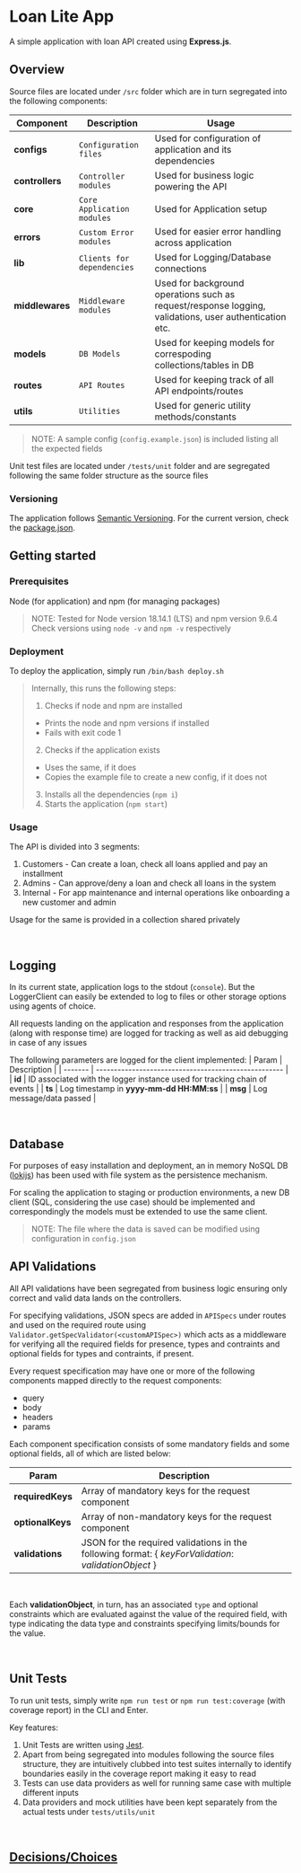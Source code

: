 # Loan Lite App

A simple application with loan API created using **Express.js**.  

## Overview

Source files are located under `/src` folder which are in turn segregated into the following components:

| Component     |     Description     |                           Usage                            |
|---------------|---------------------|------------------------------------------------------------|
| **configs** | `Configuration files` | Used for configuration of application and its dependencies |
| **controllers** | `Controller modules` | Used for business logic powering the API |
| **core** | `Core Application modules` | Used for Application setup |
| **errors** | `Custom Error modules` | Used for easier error handling across application |
| **lib** | `Clients for dependencies` | Used for Logging/Database connections |
| **middlewares** | `Middleware modules` | Used for background operations such as request/response logging, validations, user authentication etc. |
| **models** | `DB Models` | Used for keeping models for correspoding collections/tables in DB |
| **routes** | `API Routes` | Used for keeping track of all API endpoints/routes |
| **utils** | `Utilities` | Used for generic utility methods/constants |

> NOTE: A sample config (`config.example.json`) is included listing all the expected fields

Unit test files are located under `/tests/unit` folder and are segregated following the same folder structure as the source files

### Versioning

The application follows [Semantic Versioning](http://semver.org/). For the current version, check the [package.json](./package.json).

## Getting started

### Prerequisites

Node (for application) and npm (for managing packages)
> NOTE: Tested for Node version 18.14.1 (LTS) and npm version 9.6.4
> Check versions using `node -v` and `npm -v` respectively

### Deployment

To deploy the application, simply run `/bin/bash deploy.sh`

> Internally, this runs the following steps:
> 1. Checks if node and npm are installed
>   - Prints the node and npm versions if installed
>   - Fails with exit code 1
> 2. Checks if the application exists
>   - Uses the same, if it does
>   - Copies the example file to create a new config, if it does not
> 3. Installs all the dependencies (`npm i`)
> 4. Starts the application (`npm start`)

### Usage

The API is divided into 3 segments:
1. Customers - Can create a loan, check all loans applied and pay an installment
2. Admins - Can approve/deny a loan and check all loans in the system
3. Internal - For app maintenance and internal operations like onboarding a new customer and admin
 
Usage for the same is provided in a collection shared privately

<br>

## Logging

In its current state, application logs to the stdout (`console`). But the LoggerClient can easily be extended to log to files or other storage options using agents of choice.

All requests landing on the application and responses from the application (along with response time) are logged for tracking as well as aid debugging in case of any issues

The following parameters are logged for the client implemented:
| Param   | Description                                          |
| ------- | ---------------------------------------------------- |
| **id**  | ID associated with the logger instance used for tracking chain of events |
| **ts**  | Log timestamp in **yyyy-mm-dd HH:MM:ss** |
| **msg** | Log message/data passed |

<br>

## Database

For purposes of easy installation and deployment, an in memory NoSQL DB ([lokijs](https://techfort.github.io/LokiJS/)) has been used with file system as the persistence mechanism.

For scaling the application to staging or production environments, a new DB client (SQL, considering the use case) should be implemented and correspondingly the models must be extended to use the same client.

> NOTE: The file where the data is saved can be modified using configuration in `config.json`

## API Validations

All API validations have been segregated from business logic ensuring only correct and valid data lands on the controllers.

For specifying validations, JSON specs are added in `APISpecs` under routes and used on the required route using `Validator.getSpecValidator(<customAPISpec>)` which acts as a middleware for verifying all the required fields for presence, types and contraints and optional fields for types and contraints, if present.

Every request specification may have one or more of the following components mapped directly to the request components:

- query
- body
- headers
- params

Each component specification consists of some mandatory fields and some optional fields, all of which are listed below:

| Param            |      Description  |
| ---------------- | ------------------|
| **requiredKeys** | Array of mandatory keys for the request component |
| **optionalKeys** | Array of non-mandatory keys for the request component |
| **validations**  | JSON for the required validations in the following format: { *keyForValidation*: *validationObject* } |

<br>

Each **validationObject**, in turn, has an associated `type` and optional constraints which are evaluated against the value of the required field, with type indicating the data type and constraints specifying limits/bounds for the value.

<br>

## Unit Tests

To run unit tests, simply write `npm run test` or `npm run test:coverage` (with coverage report) in the CLI and Enter.

Key features:
1. Unit Tests are written using [Jest](https://jestjs.io/).
2. Apart from being segregated into modules following the source files structure, they are intuitively clubbed into test suites internally to identify boundaries easily in the coverage report making it easy to read
3. Tests can use data providers as well for running same case with multiple different inputs
4. Data providers and mock utilities have been kept separately from the actual tests under `tests/utils/unit`

<br>

## [Decisions/Choices](./DECISIONS.md)
